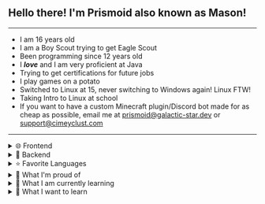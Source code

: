<h2>Hello there! I'm Prismoid also known as Mason!</h2>
<hr>
<ul>
    <li>I am 16 years old</li>
    <li>I am a Boy Scout trying to get Eagle Scout</li>
    <li>Been programming since 12 years old</li>
    <li>I <em><b>love</b></em> and I am very proficient at Java</li>
    <li>Trying to get certifications for future jobs</li>
    <li>I play games on a potato</li>
    <li>Switched to Linux at 15, never switching to Windows again! Linux FTW!</li>
    <li>Taking Intro to Linux at school</li>
    <li>If you want to have a custom Minecraft plugin/Discord bot made for as cheap as possible, email me at <a href="mailto:prismoid@galactic-star.dev">prismoid@galactic-star.dev</a> or <a href="mailto:support@cimeyclust.com">support@cimeyclust.com</a></li>
</ul>
<hr>
<details>
    <summary>🌐 Frontend</summary>
    <img height="20px"
        src="https://img.shields.io/badge/html5-%23E34F26.svg?style=flat-square&logo=html5&logoColor=white">
    <img height="20px"
        src="https://img.shields.io/badge/css3-%231572B6.svg?style=flat-square&logo=css3&logoColor=white">
    <img height="20px"
        src="https://img.shields.io/badge/js-%23323330.svg?style=flat-square&logo=javascript&logoColor=%23F7DF1E">
</details>
<details>
    <summary>📠 Backend</summary>
    <img src="https://img.shields.io/badge/Spring%20Boot-gray.svg?style=flat-square&logo=springboot&logoColor=green">
</details>
<details>
    <summary>⭐ Favorite Languages</summary>
    <img height="20px" src="https://img.shields.io/badge/Java-ED8B00?style=flat-square&logo=openjdk&logoColor=white">
    <img height="20px"
        src="https://img.shields.io/badge/js-%23323330.svg?style=flat-square&logo=javascript&logoColor=%23F7DF1E">
</details>
<details>
    <summary>🔖 What I'm proud of</summary>
    <ul>
        <li>Getting First Class in Boy Scouts</li>
        <li>Learned everything to take the Oracle Java 8 professional exam</li>
        <li>Getting better at Full Stack Development with <img height="12px"
                src="https://www.vectorlogo.zone/logos/springio/springio-icon.svg"> Spring Boot</li>
    </ul>
</details>
<details>
    <summary>📖 What I am currently learning</summary>
    <img height="20px"
        src="https://img.shields.io/badge/html5-%23E34F26.svg?style=flat-square&logo=html5&logoColor=white">
    <img height="20px"
        src="https://img.shields.io/badge/css3-%231572B6.svg?style=flat-square&logo=css3&logoColor=white">
    <img height="20px"
        src="https://img.shields.io/badge/js-%23323330.svg?style=flat-square&logo=javascript&logoColor=%23F7DF1E">
    <img src="https://img.shields.io/badge/Spring%20Boot-gray.svg?style=flat-square&logo=springboot&logoColor=green">
    <img src="https://img.shields.io/badge/Python-3776AB?style=flat-square&logo=python&logoColor=white">
</details>
<details>
    <summary>📕 What I want to learn</summary>
    <ul>
        <details>
            <summary>💽 Database</summary><img
                src="https://img.shields.io/badge/Firebase-039BE5?style=flat-square&logo=Firebase&logoColor=white">
            <img src="https://img.shields.io/badge/MongoDB-4EA94B?style=flat-square&logo=mongodb&logoColor=white">
            <img src="https://img.shields.io/badge/MariaDB-003545?style=flat-square&logo=mariadb&logoColor=white">
        </details>
        <details>
            <summary>📦 Containers</summary>
            <img
                src="https://img.shields.io/badge/kubernetes-%23326ce5.svg?style=flat-square&logo=kubernetes&logoColor=white">
            <img src="https://img.shields.io/badge/docker-%230db7ed.svg?style=flat-square&logo=docker&logoColor=white">
        </details>
        <details>
            <summary>💻Terminals</summary>
            <img src="https://img.shields.io/badge/GIT-E44C30?flat-square&logo=git&logoColor=white">
            <img src="https://img.shields.io/badge/GNU%20Bash-4EAA25?style=flat-square&logo=GNU%20Bash&logoColor=white">
        </details>
        <details>
            <summary>🎛 APIs</summary><img
                src="https://img.shields.io/badge/React-20232A?style=flat-square&style=flat-square&logo=react&logoColor=61DAFB">
        </details>
        <details>
            <summary>❓ Other</summary>
            <img src="https://img.shields.io/badge/C%2B%2B-00599C?style=flat-square&logo=c%2B%2B&logoColor=white">
            <img src="https://img.shields.io/badge/Ruby-CC342D?style=flat-square&logo=ruby&logoColor=white">
            <img src="https://img.shields.io/badge/TypeScript-007ACC?style=flat-square&logo=typescript&logoColor=white">
            <img src="https://img.shields.io/badge/Node.js-43853D?style=flat-square&logo=node.js&logoColor=white">
        </details>
    </ul>
</details>
